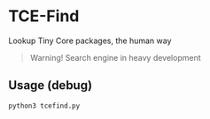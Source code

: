 # TCE-Find
Lookup Tiny Core packages, the human way

> Warning! Search engine in heavy development

## Usage (debug)
```
python3 tcefind.py
```

